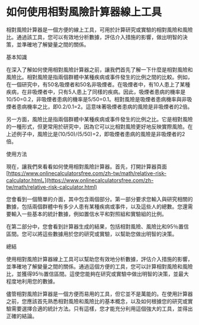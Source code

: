 如何使用相對風險計算器線上工具
===============

相對風險計算器是一個方便的線上工具，可用於計算研究或實驗的相對風險和風險比。通過該工具，您可以有效地分析數據，評估介入措施的影響，做出明智的決策，並準確地了解變量之間的關係。

基本知識

在深入了解如何使用相對風險計算器之前，讓我們首先了解一下什麼是相對風險和風險比。相對風險是指兩個群體中某種疾病或事件發生的比例之間的比較。例如，在一個研究中，有50名吸煙者和50名非吸煙者。在吸煙者中，有10人患上了某種疾病，在非吸煙者中，只有5人患上了同樣的疾病。因此，吸煙者患病的機率是10/50=0.2，非吸煙者患病的機率是5/50=0.1。相對風險是吸煙者患病機率與非吸煙者患病機率之比，即0.2/0.1=2。這意味著吸煙者患病的風險是非吸煙者的2倍。

另一方面，風險比是指兩個群體中某種疾病或事件發生的比例之比。它是相對風險的一種形式，但更常用於研究中，因為它可以比相對風險更好地反映實際風險。在上述例子中，風險比是(10/50)/(5/50)=2，即吸煙者患病的風險是非吸煙者的2倍。

使用方法

現在，讓我們來看看如何使用相對風險計算器。首先，打開計算器頁面[https://www.onlinecalculatorsfree.com/zh-tw/math/relative-risk-calculator.html。](https://www.onlinecalculatorsfree.com/zh-tw/math/relative-risk-calculator.html)

您會看到一個簡單的介面，其中包含兩個部分。第一部分要求您輸入與研究相關的數據，包括兩個群體中有多少人患有某種疾病或事件，以及這些人的總數。您還需要輸入一些基本的統計數據，例如置信水平和對照組和實驗組的比例。

在第二部分中，您會看到計算器生成的結果，包括相對風險、風險比和95％置信區間。您可以將這些數據用於您的研究或實驗，以幫助您做出明智的決策。

總結

使用相對風險計算器線上工具可以幫助您有效地分析數據，評估介入措施的影響，並準確地了解變量之間的關係。通過這個方便的工具，您可以計算相對風險和風險比，並獲得95％置信區間。這使您能夠在研究或實驗中做出明智的決策，並最大程度地利用您的數據。

儘管相對風險計算器是一個方便而易用的工具，但它並不是萬能的。在使用計算器之前，您應該首先熟悉相對風險和風險比的基本概念，以及如何根據您的研究或實驗需要選擇合適的統計方法。只有這樣，您才能充分利用這個強大的工具，並得出正確的結論。